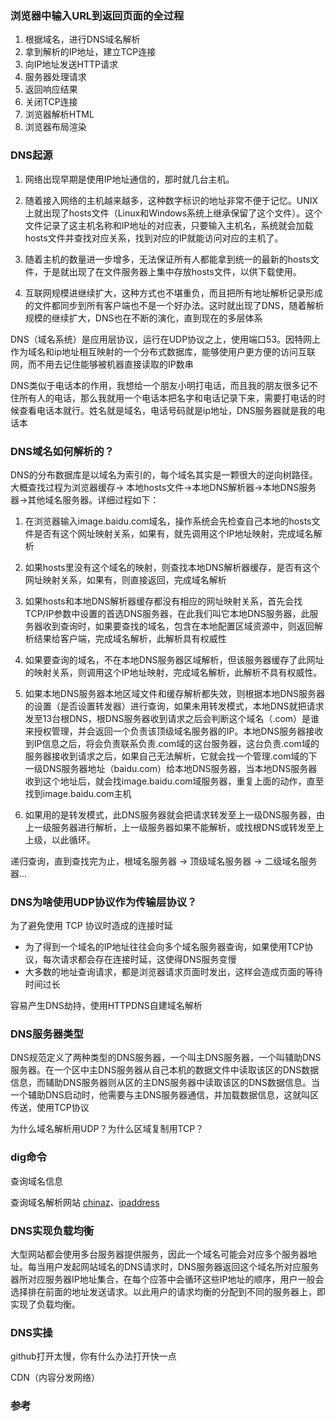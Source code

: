 ### 浏览器中输入URL到返回页面的全过程
1. 根据域名，进行DNS域名解析
2. 拿到解析的IP地址，建立TCP连接
3. 向IP地址发送HTTP请求
4. 服务器处理请求
5. 返回响应结果
6. 关闭TCP连接
7. 浏览器解析HTML
8. 浏览器布局渲染

### DNS起源
1. 网络出现早期是使用IP地址通信的，那时就几台主机。

2. 随着接入网络的主机越来越多，这种数字标识的地址非常不便于记忆。UNIX上就出现了hosts文件（Linux和Windows系统上继承保留了这个文件）。这个文件记录了这主机名称和IP地址的对应表，只要输入主机名，系统就会加载hosts文件并查找对应关系，找到对应的IP就能访问对应的主机了。

3. 随着主机的数量进一步增多，无法保证所有人都能拿到统一的最新的hosts文件，于是就出现了在文件服务器上集中存放hosts文件，以供下载使用。

4. 互联网规模进继续扩大，这种方式也不堪重负，而且把所有地址解析记录形成的文件都同步到所有客户端也不是一个好办法。这时就出现了DNS，随着解析规模的继续扩大，DNS也在不断的演化，直到现在的多层体系

DNS（域名系统）是应用层协议，运行在UDP协议之上，使用端口53。因特网上作为域名和ip地址相互映射的一个分布式数据库，能够使用户更方便的访问互联网，而不用去记住能够被机器直接读取的IP数串

DNS类似于电话本的作用，我想给一个朋友小明打电话，而且我的朋友很多记不住所有人的电话，那么我就用一个电话本把名字和电话记录下来，需要打电话的时候查看电话本就行。姓名就是域名，电话号码就是ip地址，DNS服务器就是我的电话本

### DNS域名如何解析的？

DNS的分布数据库是以域名为索引的，每个域名其实是一颗很大的逆向树路径。大概查找过程为浏览器缓存-> 本地hosts文件->本地DNS解析器->本地DNS服务器->其他域名服务器。详细过程如下：

1. 在浏览器输入image.baidu.com域名，操作系统会先检查自己本地的hosts文件是否有这个网址映射关系，如果有，就先调用这个IP地址映射，完成域名解析

2. 如果hosts里没有这个域名的映射，则查找本地DNS解析器缓存，是否有这个网址映射关系，如果有，则直接返回，完成域名解析

3. 如果hosts和本地DNS解析器缓存都没有相应的网址映射关系，首先会找TCP/IP参数中设置的首选DNS服务器，在此我们叫它本地DNS服务器，此服务器收到查询时，如果要查找的域名，包含在本地配置区域资源中，则返回解析结果给客户端，完成域名解析，此解析具有权威性

4. 如果要查询的域名，不在本地DNS服务器区域解析，但该服务器缓存了此网址的映射关系，则调用这个IP地址映射，完成域名解析，此解析不具有权威性。

5. 如果本地DNS服务器本地区域文件和缓存解析都失效，则根据本地DNS服务器的设置（是否设置转发器）进行查询，如果未用转发模式，本地DNS就把请求发至13台根DNS，根DNS服务器收到请求之后会判断这个域名（.com）是谁来授权管理，并会返回一个负责该顶级域名服务器的IP。本地DNS服务器接收到IP信息之后，将会负责联系负责.com域的这台服务器，这台负责.com域的服务器接收到请求之后，如果自己无法解析，它就会找一个管理.com域的下一级DNS服务器地址（baidu.com）给本地DNS服务器，当本地DNS服务器收到这个地址后，就会找image.baidu.com域服务器，重复上面的动作，直至找到image.baidu.com主机

6. 如果用的是转发模式，此DNS服务器就会把请求转发至上一级DNS服务器，由上一级服务器进行解析，上一级服务器如果不能解析，或找根DNS或转发至上上级，以此循环。

递归查询，直到查找完为止，根域名服务器 -> 顶级域名服务器 -> 二级域名服务器...

### DNS为啥使用UDP协议作为传输层协议？
为了避免使用 TCP 协议时造成的连接时延  
- 为了得到一个域名的IP地址往往会向多个域名服务器查询，如果使用TCP协议，每次请求都会存在连接时延，这使得DNS服务变慢
- 大多数的地址查询请求，都是浏览器请求页面时发出，这样会造成页面的等待时间过长

容易产生DNS劫持，使用HTTPDNS自建域名解析

### DNS服务器类型
DNS规范定义了两种类型的DNS服务器，一个叫主DNS服务器，一个叫辅助DNS服务器。在一个区中主DNS服务器从自己本机的数据文件中读取该区的DNS数据信息，而辅助DNS服务器则从区的主DNS服务器中读取该区的DNS数据信息。当一个辅助DNS启动时，他需要与主DNS服务器通信，并加载数据信息，这就叫区传送，使用TCP协议

为什么域名解析用UDP？为什么区域复制用TCP？

### dig命令
查询域名信息

查询域名解析网站
[chinaz](https://tool.chinaz.com/dns)、[ipaddress](https://www.ipaddress.com/)

### DNS实现负载均衡
大型网站都会使用多台服务器提供服务，因此一个域名可能会对应多个服务器地址。每当用户发起网站域名的DNS请求时，DNS服务器返回这个域名所对应服务器所对应服务器IP地址集合，在每个应答中会循环这些IP地址的顺序，用户一般会选择排在前面的地址发送请求。以此用户的请求均衡的分配到不同的服务器上，即实现了负载均衡。

### DNS实操
github打开太慢，你有什么办法打开快一点

CDN（内容分发网络）



### 参考

